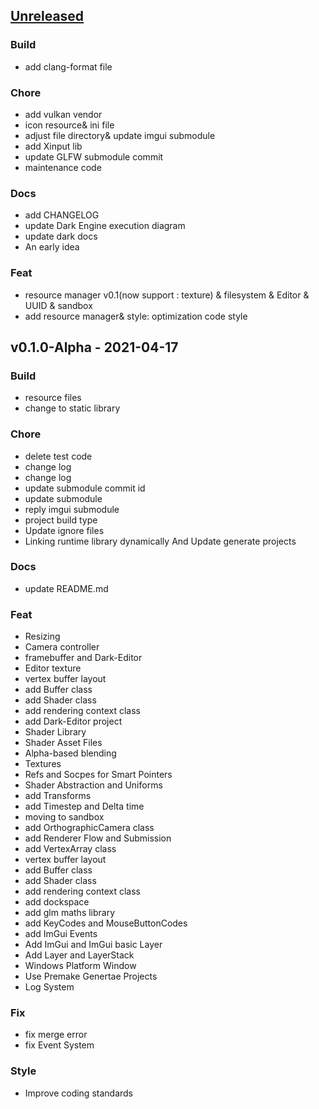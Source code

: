 <a name="unreleased"></a>
## [Unreleased]

### Build
- add clang-format file

### Chore
- add vulkan vendor
- icon resource& ini file
- adjust file directory& update imgui submodule
- add Xinput lib
- update GLFW submodule commit
- maintenance code

### Docs
- add CHANGELOG
- update Dark Engine execution diagram
- update dark docs
- An early idea

### Feat
- resource manager v0.1(now support : texture) & filesystem & Editor & UUID & sandbox
- add resource manager& style: optimization code style


<a name="v0.1.0-Alpha"></a>
## v0.1.0-Alpha - 2021-04-17
### Build
- resource files
- change to static library

### Chore
- delete test code
- change log
- change log
- update submodule commit id
- update submodule
- reply imgui submodule
- project build type
- Update ignore files
- Linking runtime library dynamically And Update generate projects

### Docs
- update README.md

### Feat
- Resizing
- Camera controller
- framebuffer and Dark-Editor
- Editor texture
- vertex buffer layout
- add Buffer class
- add Shader class
- add rendering context class
- add Dark-Editor project
- Shader Library
- Shader Asset Files
- Alpha-based blending
- Textures
- Refs and Socpes for Smart Pointers
- Shader Abstraction and Uniforms
- add Transforms
- add Timestep and Delta time
- moving to sandbox
- add OrthographicCamera class
- add Renderer Flow and Submission
- add VertexArray class
- vertex buffer layout
- add Buffer class
- add Shader class
- add rendering context class
- add dockspace
- add glm maths library
- add KeyCodes and MouseButtonCodes
- add ImGui Events
- Add ImGui and ImGui basic Layer
- Add Layer and LayerStack
- Windows Platform Window
- Use Premake Genertae Projects
- Log System

### Fix
- fix merge error
- fix Event System

### Style
- Improve coding standards


[Unreleased]: https://github.com/Acmen-Team/Dark/compare/v0.1.0-Alpha...HEAD
